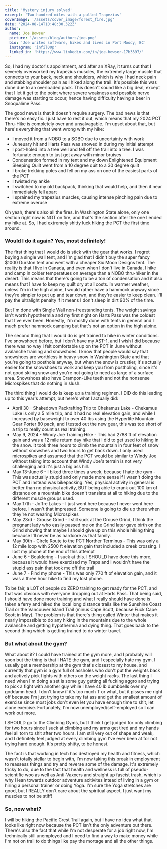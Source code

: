 ```yaml
---
title: 'Mystery injury solved'
excerpt: 'Two hundred miles with a pulled Trapezius'
coverImage: '/assets/cover_image/forest_fire.jpg'
date: '2024-08-14T10:48:30.322Z'
author:
  name: Joe Bowser
  picture: '/assets/blog/authors/joe.png'
  bio: 'Joe writes software, hikes and lives in Port Moody, BC'
  instagram: 'infil00p'
  linked_in: 'https://www.linkedin.com/in/joe-bowser-17b3397/'
---
```



So, I had my doctor's appointment, and after an XRay, it turns out that I severely overworked my trapezius muscles, the extremely large muscle
that connects to your back, neck and shoulders, which is why I had neck pain and stabbing shoulder pain as I hiked along the trail.  It's possible
this was done due to an overloaded pack. This doesn't sound like a big deal, except that I let it get to the point where severe weakness and possible
nerve damage was starting to occur, hence having difficulty having a beer in Snoqualime Pass.

The good news is that it doesn't require surgery.  The bad news is that there's no easy fix.  I just have to rest it out, which means that my 2024 PCT
Thru-Hike is completely over and unsalvagable.  I'm upset about that, but here's everything that went wrong with my hike:

* I moved it from a NOBO to a SOBO due to uncertainty with work
* Juneuary hit and Harts Pass was snowed in during my initial attempt
* I post-holed into a tree well and fell off the trail into a tree.  I was fortunate enough to just get away with minor bruises
* Condensation formed in my tent and my down Enlightened Equipment Sleeping Quilt went from a 10 degree quit to a 30 degree quilt
* I broke trekking poles and fell on my ass on one of the easiest parts of the PCT
* I twisted my ankle
* I switched to my old backpack, thinking that would help, and then it near immediately fell apart
* I sprained my trapezius muscles, causing intense pinching pain due to extreme overuse

Oh yeah, there's also all the fires.  In Washington State alone, only one section right now is NOT on fire, and that's the section after the one I ended
my hike at.  So, I had extremely shitty luck hiking the PCT the first time around. 

### Would I do it again? Yes, most definitely!

The first thing that I would do is stick with the gear that works. I regret buying a single wall tent, and I'm glad that I didn't buy the super fancy $1000 Durston tent and went with a cheaper Six Moon Designs tent.  The reality is that I live in Canada, and even when I don't live in Canada, I hike and camp in colder temperatues on average than a NOBO thru-hiker in the desert.  This means that there's going to be a ton of condensation and it also means that I have to keep my quilt dry at all costs.  In warmer weather, unless I'm in the high alpine, I would rather have a hammock anyway since they're simpler to put up and tear down, and they're easier to keep clean.  I'll pay the ultralight penalty if it means I don't sleep in dirt 90% of the time.

But I'm done with Single Wall non-freestanding tents.  The weight savings isn't worth hypothermia and my first night on Harts Pass was the coldest that I've ever been.  Honestly, I'm mostly done with tents in general and I much prefer hammock camping but that's not an option in the high alpine.

The second thing that I would do is get trained to hike in winter conditions.  I've snowshoed before, but I don't have my AST-1, and I wish I did because there was no way I felt comfortable up on the PCT in June without avalanche training and snowshoes.  I know that people would say that snowshoes are worthless in heavy snow in Washington State and that you're going to posthole anyway, but when the snow is crustier, it's actually easier for the snowshoes
to work and keep you from postholing, since it's not good skiing snow and you're not going to need as large of a surface area.  Snowshoes also have Crampon-Like teeth and not the nonsense Microspikes that do nothing in slush.

The third thing I would do is keep up a training regimen.  I DID do this leading up to this year's attempt, but here's what I actually did:

* April 30 - Shakedown Packrafting Trip to Chekamus Lake - Chekamus Lake is only a 5 mile trip, and it had no real elevation gain, and while I increased by baseweight to over 40 lbs using the Hyperlite Mountain Gear Porter 80 pack, and I tested out the new gear, this was too short of a trip to really count as real training.
* May 9, 2024 - Windy Joe Training Hike - This had 2788 ft of elevation gain and was a 12 mile return day hike that I did to get used to hiking in the snow.  It took three hours to climb the mountain in four feet of snow without snowshes and two hours to get back down.  I only used microspikes and assumed that the PCT would be similar to Windy Joe without taking into account that Windy Joe's terrain is not very challenging and it's just a big ass hill.
* May 13-June 6 - I biked three times a week, because I hate the gym - This was actually stupid and only made more sense if I wasn't doing the PCT and instead was bikepacking.  Yes, physical activity in general is better than no physical activity, BUT being able to crank out 100 km of distance on a mountain bike doesn't translate at all to hiking due to the different muscle groups used.
* May 17th - Joffre Lakes - I just went here because I never went here before.  I wasn't that impressed.  Someone is going to die up there when they're not wearing Microspikes
* May 23rd - Grouse Grind - I still suck at the Grouse Grind, I think the pregnant lady who easily passed me on the Grind later gave birth on the Grind showing that maybe I should give up on this whole hiking thing because I'll never be as hardcore as that family.
* May 30th - Circle Route to the PCT Norther Terminus - This was only a 12 mile loop with 2500 ft elevation gain that included a creek crossing.  I lost my phone at the end of this attempt
* June 6 - Bouldering - I suck at this.  I SHOULD have done this more, because it would have exercised my Traps and I wouldn't have the stupid ass pain that took me off the trail
* June 7 - Find my phone - This was only 770 ft of elevation gain, and it was a three hour hike to find my lost phone.

To be fair, a LOT of people do ZERO training to get ready for the PCT, and that was obvious with everyone dropping out at Harts Pass.  That being said, I should have done more training and what I really should have done is taken a ferry and hiked the local long distance trails like the Sunshine Coast Trail or the Vancouver Island Trail (minus Cape Scott, because Fuck Cape Scott in May).  The problem is that there's thing called Winter that makes it nearly impossible to do any hiking in the mountains due to the whole avalanche and getting hypothermia and dying thing.  That goes back to the second thing which is getting trained to do winter travel.

### But what about the gym?

What about it?  I could have trained at the gym more, and I probably will soon but the thing is that I HATE the gym, and I especially hate my gym.  I usually get a membership at the gym that's closest to my house, and currently that gym is a gym full of assholes who don't put the weights back and actively pick fights with others on the weight racks.  The last thing I need when I'm doing a set is some guy getting all fucking aggro and trying to pick a fight with another guy while I have 40 lb dumbbells over my goddamn head.  I don't know if it's too much T or what, but it pisses me right off because I'm just trying to take my fat ass and get the smallest amount of exercise since most jobs don't even let you have enough time to shit, let alone exercise.  Fortunately, I'm now unemployed/self-employed so I can work out more.

I SHOULD go to the Climbing Gyms, but I think I get judged for only climbing for two hours since I suck at climbing and my arms get tired and my hands feel all torn to shit after two hours.  I am still very out of shape and weak, and I definitely feel judged at every climbing gym I've ever been at for not trying hard enough.  It's pretty shitty, to be honest.

The fact is that working in tech has destroyed my health and fitness, which wasn't totally stellar to begin with, I'm now taking this break in employment to reassess things and try and reverse some of the damage. It's extremely tricky to do, due to the fact that health and wellness is full of pseudo-scientific woo as well as Anti-Vaxxers and straight up fascist trash, which is why I lean towards outdoor adventure acitivites intead of living in a gym or hiring a personal trainer or doing Yoga.  I'm sure the Yoga stretches are good, but I REALLY don't care about the spiritual aspect, I just want my muscles to not be stiff!

### So, now what?

I will be hiking the Pacific Crest Trail again, but I have no idea what that looks like right now because the PCT isn't the only adventure out there. There's also the fact that while I'm not desperate for a job right now, I'm technically still unemployed and I need to find a way to make money while I'm not on trail to do things like pay the mortage and all the other things.  